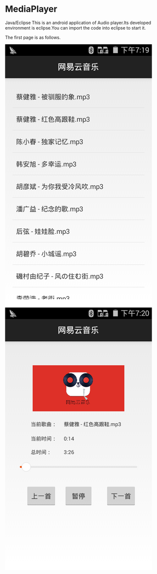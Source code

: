 # MediaPlayer
Java/Eclipse
This is an android application of Audio player.Its developed environment is eclipse.You can import the code into eclipse to start it. 

The first page is as follows.


![Image text](https://github.com/lijunqiang123/image/blob/master/1.png)
![Image text](https://github.com/lijunqiang123/image/blob/master/2.png)
